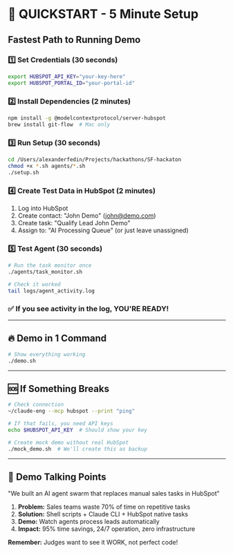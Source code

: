 # 🚀 QUICKSTART - 5 Minute Setup

## Fastest Path to Running Demo

### 1️⃣ Set Credentials (30 seconds)
```bash
export HUBSPOT_API_KEY="your-key-here"
export HUBSPOT_PORTAL_ID="your-portal-id"
```

### 2️⃣ Install Dependencies (2 minutes)
```bash
npm install -g @modelcontextprotocol/server-hubspot
brew install git-flow  # Mac only
```

### 3️⃣ Run Setup (30 seconds)
```bash
cd /Users/alexanderfedin/Projects/hackathons/SF-hackaton
chmod +x *.sh agents/*.sh
./setup.sh
```

### 4️⃣ Create Test Data in HubSpot (2 minutes)
1. Log into HubSpot
2. Create contact: "John Demo" (john@demo.com)
3. Create task: "Qualify Lead John Demo"
4. Assign to: "AI Processing Queue" (or just leave unassigned)

### 5️⃣ Test Agent (30 seconds)
```bash
# Run the task monitor once
./agents/task_monitor.sh

# Check it worked
tail logs/agent_activity.log
```

### ✅ If you see activity in the log, YOU'RE READY!

---

## 🔥 Demo in 1 Command

```bash
# Show everything working
./demo.sh
```

---

## 🆘 If Something Breaks

```bash
# Check connection
~/claude-eng --mcp hubspot --print "ping"

# If that fails, you need API keys
echo $HUBSPOT_API_KEY  # Should show your key

# Create mock demo without real HubSpot
./mock_demo.sh  # We'll create this as backup
```

---

## 📱 Demo Talking Points

"We built an AI agent swarm that replaces manual sales tasks in HubSpot"

1. **Problem:** Sales teams waste 70% of time on repetitive tasks
2. **Solution:** Shell scripts + Claude CLI + HubSpot native tasks
3. **Demo:** Watch agents process leads automatically
4. **Impact:** 95% time savings, 24/7 operation, zero infrastructure

**Remember:** Judges want to see it WORK, not perfect code!